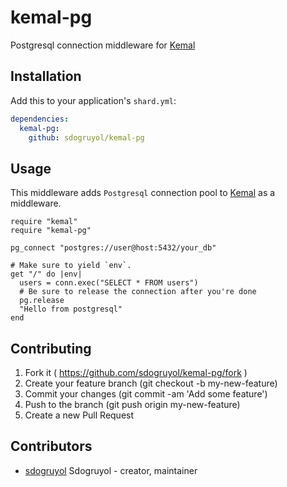 # kemal-pg

Postgresql connection middleware for [Kemal](https://github.com/sdogruyol/kemal)

## Installation


Add this to your application's `shard.yml`:

```yaml
dependencies:
  kemal-pg:
    github: sdogruyol/kemal-pg
```


## Usage

This middleware adds `Postgresql` connection pool to [Kemal](https://github.com/sdogruyol/kemal) as a middleware.

```crystal
require "kemal"
require "kemal-pg"

pg_connect "postgres://user@host:5432/your_db"

# Make sure to yield `env`.
get "/" do |env|
  users = conn.exec("SELECT * FROM users")
  # Be sure to release the connection after you're done
  pg.release
  "Hello from postgresql"
end
```

## Contributing

1. Fork it ( https://github.com/sdogruyol/kemal-pg/fork )
2. Create your feature branch (git checkout -b my-new-feature)
3. Commit your changes (git commit -am 'Add some feature')
4. Push to the branch (git push origin my-new-feature)
5. Create a new Pull Request

## Contributors

- [sdogruyol](https://github.com/sdogruyol) Sdogruyol - creator, maintainer
